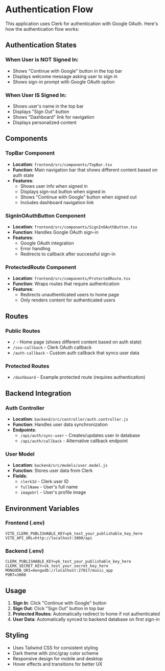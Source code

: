 # Authentication Flow

This application uses Clerk for authentication with Google OAuth. Here's how the authentication flow works:

## Authentication States

### When User is NOT Signed In:
- Shows "Continue with Google" button in the top bar
- Displays welcome message asking user to sign in
- Shows sign-in prompt with Google OAuth option

### When User IS Signed In:
- Shows user's name in the top bar
- Displays "Sign Out" button
- Shows "Dashboard" link for navigation
- Displays personalized content

## Components

### TopBar Component
- **Location**: `frontend/src/components/TopBar.tsx`
- **Function**: Main navigation bar that shows different content based on auth state
- **Features**:
  - Shows user info when signed in
  - Displays sign-out button when signed in
  - Shows "Continue with Google" button when signed out
  - Includes dashboard navigation link

### SignInOAuthButton Component
- **Location**: `frontend/src/components/SignInOAuthButton.tsx`
- **Function**: Handles Google OAuth sign-in
- **Features**:
  - Google OAuth integration
  - Error handling
  - Redirects to callback after successful sign-in

### ProtectedRoute Component
- **Location**: `frontend/src/components/ProtectedRoute.tsx`
- **Function**: Wraps routes that require authentication
- **Features**:
  - Redirects unauthenticated users to home page
  - Only renders content for authenticated users

## Routes

### Public Routes
- `/` - Home page (shows different content based on auth state)
- `/sso-callback` - Clerk OAuth callback
- `/auth-callback` - Custom auth callback that syncs user data

### Protected Routes
- `/dashboard` - Example protected route (requires authentication)

## Backend Integration

### Auth Controller
- **Location**: `backend/src/controller/auth.controller.js`
- **Function**: Handles user data synchronization
- **Endpoints**:
  - `/api/auth/sync-user` - Creates/updates user in database
  - `/api/auth/callback` - Alternative callback endpoint

### User Model
- **Location**: `backend/src/models/user.model.js`
- **Function**: Stores user data from Clerk
- **Fields**:
  - `clerkId` - Clerk user ID
  - `fullName` - User's full name
  - `imageUrl` - User's profile image

## Environment Variables

### Frontend (.env)
```env
VITE_CLERK_PUBLISHABLE_KEY=pk_test_your_publishable_key_here
VITE_API_URL=http://localhost:3000/api
```

### Backend (.env)
```env
CLERK_PUBLISHABLE_KEY=pk_test_your_publishable_key_here
CLERK_SECRET_KEY=sk_test_your_secret_key_here
MONGODB_URI=mongodb://localhost:27017/music_app
PORT=3000
```

## Usage

1. **Sign In**: Click "Continue with Google" button
2. **Sign Out**: Click "Sign Out" button in top bar
3. **Protected Routes**: Automatically redirect to home if not authenticated
4. **User Data**: Automatically synced to backend database on first sign-in

## Styling

- Uses Tailwind CSS for consistent styling
- Dark theme with zinc/gray color scheme
- Responsive design for mobile and desktop
- Hover effects and transitions for better UX 